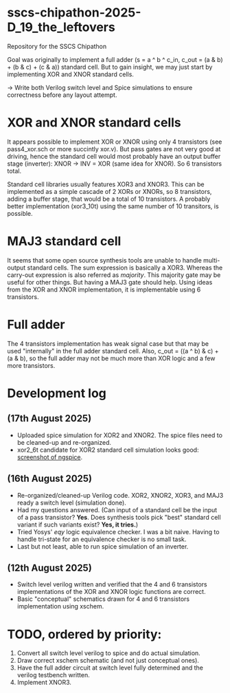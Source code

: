 # sscs-chipathon-2025-D_19_the_leftovers
Repository for the SSCS Chipathon

Goal was originally to implement a full adder (s = a ^ b ^ c_in, c_out = (a & b) + (b & c) + (c & a)) standard cell. But to gain insight, we may just start by implementing XOR and XNOR standard cells.

-> Write both Verilog switch level and Spice simulations to ensure correctness before any layout attempt.

# XOR and XNOR standard cells

It appears possible to implement XOR or XNOR using only 4 transistors (see pass4_xor.sch or more succintly xor.v). But pass gates are not very good at driving, hence the standard cell would most probably have an output buffer stage (inverter): XNOR -> INV = XOR (same idea for XNOR). So 6 transistors total.

Standard cell libraries usually features XOR3 and XNOR3. This can be implemented as a simple cascade of 2 XORs or XNORs, so 8 transistors, adding a buffer stage, that would be a total of 10 transistors. A probably better implementation (xor3_10t) using the same number of 10 transitors, is possible.

# MAJ3 standard cell

It seems that some open source synthesis tools are unable to handle multi-output standard cells. The sum expression is basically a XOR3. Whereas the carry-out expression is also referred as _majority_. This majority gate may be useful for other things. But having a MAJ3 gate should help. Using ideas from the XOR and XNOR implementation, it is implementable using 6 transistors.

# Full adder

The 4 transistors implementation has weak signal case but that may be used "internally" in the full adder standard cell. Also, c_out = ((a ^ b) & c) + (a & b), so the full adder may not be much more than XOR logic and a few more transistors. 

# Development log 

## (17th August 2025)

* Uploaded spice simulation for XOR2 and XNOR2. The spice files need to be cleaned-up and re-organized.
* xor2_6t candidate for XOR2 standard cell simulation looks good: [screenshot of ngspice](https://github.com/anotherlin/sscs-chipathon-2025-D_19_the_leftovers/blob/main/miscellaneous/screenshot_xor2_6t.png).

## (16th August 2025)

* Re-organized/cleaned-up Verilog code. XOR2, XNOR2, XOR3, and MAJ3 ready a switch level (simulation done).
* Had my questions answered. (Can input of a standard cell be the input of a pass transistor? **Yes**. Does synthesis tools pick "best" standard cell variant if such variants exist? **Yes, it tries.**)
* Tried Yosys' _eqy_ logic equivalence checker. I was a bit naive. Having to handle tri-state for an equivalence checker is no small task.
* Last but not least, able to run spice simulation of an inverter.

## (12th August 2025)

* Switch level verilog written and verified that the 4 and 6 transistors implementations of the XOR and XNOR logic functions are correct.
* Basic "conceptual" schematics drawn for 4 and 6 transistors implementation using xschem.

# TODO, ordered by priority:

1. Convert all switch level verilog to spice and do actual simulation.
2. Draw correct xschem schematic (and not just conceptual ones).
3. Have the full adder circuit at switch level fully determined and the verilog testbench written.
4. Implement XNOR3.
